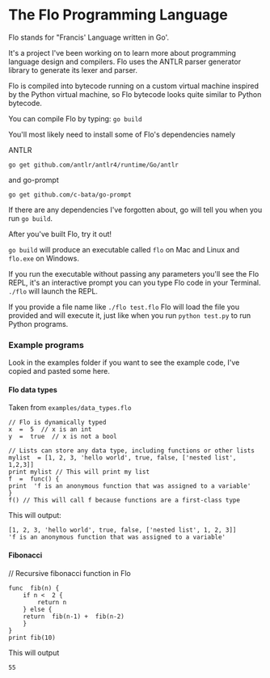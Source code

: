 The Flo Programming Language
============================
Flo stands for "Francis' Language written in Go'.

It's a project I've been working on to learn more about programming language design and compilers. Flo uses the ANTLR parser generator library to generate its lexer and parser.

Flo is compiled into bytecode running on a custom virtual machine inspired by the Python virtual machine, so Flo bytecode looks quite similar to Python bytecode.

You can compile Flo by typing:
`go build`

You'll most likely need to install some of Flo's dependencies namely

ANTLR

`go get github.com/antlr/antlr4/runtime/Go/antlr`

and go-prompt

`go get github.com/c-bata/go-prompt`

If there are any dependencies I've forgotten about, go will tell you when you run `go build`.

After you've built Flo, try it out!

`go build` will produce an executable called `flo` on Mac and Linux and `flo.exe` on Windows.

If you run the executable without passing any parameters you'll see the Flo REPL, it's an interactive prompt you can you type Flo code in your Terminal.
`./flo` will launch the REPL.

If you provide a file name like `./flo test.flo` Flo will load the file you provided and will execute it, just like when you run `python test.py` to run Python programs.

### Example programs
Look in the examples folder if you want to see the example code, I've copied and pasted some here.
#### Flo data types
Taken from `examples/data_types.flo`
```
// Flo is dynamically typed
x  =  5  // x is an int
y  =  true  // x is not a bool

// Lists can store any data type, including functions or other lists
mylist  = [1, 2, 3, 'hello world', true, false, ['nested list', 1,2,3]]
print mylist // This will print my list
f  =  func() {
print  'f is an anonymous function that was assigned to a variable'
}
f() // This will call f because functions are a first-class type
```
This will output:
```
[1, 2, 3, 'hello world', true, false, ['nested list', 1, 2, 3]]
'f is an anonymous function that was assigned to a variable'
```
#### Fibonacci
// Recursive fibonacci function in Flo
```
func  fib(n) {
    if n <  2 {
        return n
    } else {
    return  fib(n-1) +  fib(n-2)
    }
}
print fib(10)
```
This will output
```
55
```
